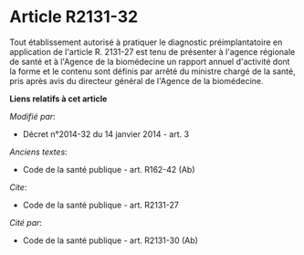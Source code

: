 # Article R2131-32

Tout établissement autorisé à pratiquer le diagnostic préimplantatoire en application de l'article R. 2131-27 est tenu de
présenter à l'agence régionale de santé et à l'Agence de la biomédecine un rapport annuel d'activité dont la forme et le
contenu sont définis par arrêté du ministre chargé de la santé, pris après avis du directeur général de l'Agence de la
biomédecine.

**Liens relatifs à cet article**

_Modifié par_:

  - Décret n°2014-32 du 14 janvier 2014 - art. 3

_Anciens textes_:

  - Code de la santé publique - art. R162-42 (Ab)

_Cite_:

  - Code de la santé publique - art. R2131-27

_Cité par_:

  - Code de la santé publique - art. R2131-30 (Ab)
